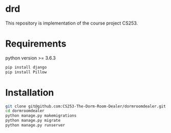 # drd
This repository is implementation of the course project CS253.
# Requirements
python version >= 3.6.3
```python
pip install django
pip install Pillow
```
# Installation
```bash
git clone git@github.com:CS253-The-Dorm-Room-Dealer/dormroomdealer.git # ssh
cd dormroomdealer
python manage.py makemigrations
python manage.py migrate
python manage.py runserver
```
